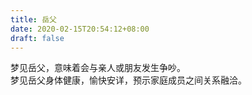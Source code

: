 ```yaml
---
title: 岳父
date: 2020-02-15T20:54:12+08:00
draft: false
---
```


梦见岳父，意味着会与亲人或朋友发生争吵。<br>
梦见岳父身体健康，愉快安详，预示家庭成员之间关系融洽。<br>
